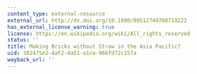 ```yaml
---
content_type: external-resource
external_url: http://dx.doi.org/10.1080/09512749708719222
has_external_license_warning: true
license: https://en.wikipedia.org/wiki/All_rights_reserved
status: ''
title: Making Bricks without Straw in the Asia Pacific?
uid: 382475e2-4af2-4a51-a1ce-96bfd72c157a
wayback_url: ''
---
```

